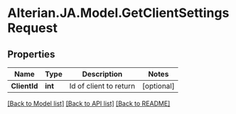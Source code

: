 # Alterian.JA.Model.GetClientSettingsRequest

## Properties

Name | Type | Description | Notes
------------ | ------------- | ------------- | -------------
**ClientId** | **int** | Id of client to return | [optional] 

[[Back to Model list]](../README.md#documentation-for-models) [[Back to API list]](../README.md#documentation-for-api-endpoints) [[Back to README]](../README.md)

